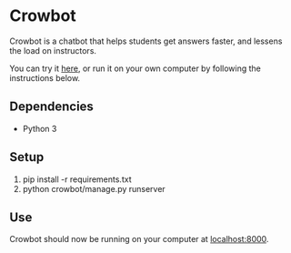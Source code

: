 # Crowbot
Crowbot is a chatbot that helps students get answers faster, and lessens the load on instructors.

You can try it [here](crowbotchat.pythonanywhere.com), or run it on your own computer by following the instructions below.

## Dependencies
- Python 3

## Setup
1. pip install -r requirements.txt
2. python crowbot/manage.py runserver

## Use
Crowbot should now be running on your computer at [localhost:8000](http://localhost:8000/).
